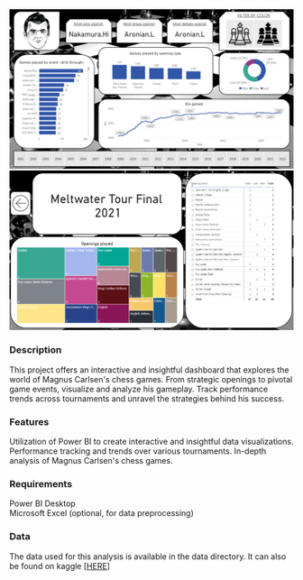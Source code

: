 <img src="Extras/dash1.png" width="1200">
<br>
<img src="Extras/dash2.png" width="1200">


<br>

### Description
This project offers an interactive and insightful dashboard that explores the world of Magnus Carlsen's chess games. From strategic openings to pivotal game events, visualize and analyze his gameplay. Track performance trends across tournaments and unravel the strategies behind his success.

### Features
Utilization of Power BI to create interactive and insightful data visualizations.
Performance tracking and trends over various tournaments.
In-depth analysis of Magnus Carlsen's chess games.

### Requirements
Power BI Desktop <br>
Microsoft Excel (optional, for data preprocessing)

### Data
The data used for this analysis is available in the data directory. It can also be found on kaggle [[HERE]](https://www.kaggle.com/datasets/zq1200/magnus-carlsen-complete-chess-games-20012022)

